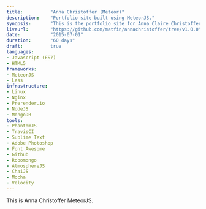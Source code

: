 ```yaml
---
title: 			"Anna Christoffer (Meteor)"
description:	"Portfolio site built using MeteorJS."
synopsis:		"This is the portfolio site for Anna Claire Christoffer built using MeteorJS and content managed using Contentful."
liveurl:		"https://github.com/matfin/annachristoffer/tree/v1.0.0"
date:			"2015-07-01"
duration:		"60 days"
draft:			true
languages: 		
- Javascript (ES7)
- HTML5
frameworks:
- MeteorJS
- Less
infrastructure:
- Linux
- Nginx
- Prerender.io
- NodeJS
- MongoDB
tools:
- PhantomJS
- TravisCI
- Sublime Text
- Adobe Photoshop
- Font Awesome
- Github
- Robomongo
- AtmosphereJS
- ChaiJS
- Mocha
- Velocity
---
```


This is Anna Christoffer MeteorJS.